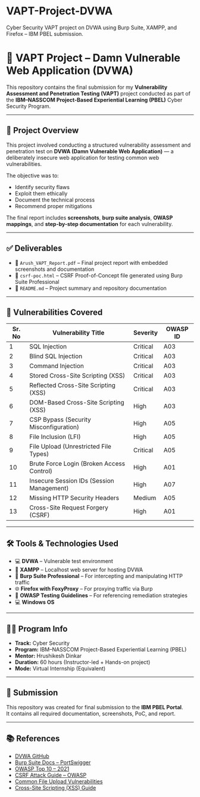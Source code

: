 # VAPT-Project-DVWA
Cyber Security VAPT project on DVWA using Burp Suite, XAMPP, and Firefox – IBM PBEL submission.
# 🔐 VAPT Project – Damn Vulnerable Web Application (DVWA)

This repository contains the final submission for my **Vulnerability Assessment and Penetration Testing (VAPT)** project conducted as part of the **IBM–NASSCOM Project-Based Experiential Learning (PBEL)** Cyber Security Program.

---

## 📄 Project Overview

This project involved conducting a structured vulnerability assessment and penetration test on **DVWA (Damn Vulnerable Web Application)** — a deliberately insecure web application for testing common web vulnerabilities.

The objective was to: 
- Identify security flaws
- Exploit them ethically
- Document the technical process
- Recommend proper mitigations

The final report includes **screenshots**, **burp suite analysis**, **OWASP mappings**, and **step-by-step documentation** for each vulnerability.

---

## ✅ Deliverables

- 📘 `Arush_VAPT_Report.pdf` – Final project report with embedded screenshots and documentation
- 🧪 `csrf-poc.html` – CSRF Proof-of-Concept file generated using Burp Suite Professional
- 📄 `README.md` – Project summary and repository documentation 


---

## 🧪 Vulnerabilities Covered

| Sr. No | Vulnerability Title                                       | Severity | OWASP ID |
|--------|------------------------------------------------------------|----------|----------|
| 1      | SQL Injection                                              | Critical | A03      |
| 2      | Blind SQL Injection                                        | Critical | A03      |
| 3      | Command Injection                                          | Critical | A03      |
| 4      | Stored Cross-Site Scripting (XSS)                          | Critical | A03      |
| 5      | Reflected Cross-Site Scripting (XSS)                       | Critical | A03      |
| 6      | DOM-Based Cross-Site Scripting (XSS)                       | High     | A03      |
| 7      | CSP Bypass (Security Misconfiguration)                     | High     | A05      |
| 8      | File Inclusion (LFI)                                       | High     | A05      |
| 9      | File Upload (Unrestricted File Types)                      | Critical | A05      |
| 10     | Brute Force Login (Broken Access Control)                  | High     | A01      |
| 11     | Insecure Session IDs (Session Management)                  | High     | A07      |
| 12     | Missing HTTP Security Headers                              | Medium   | A05      |
| 13     | Cross-Site Request Forgery (CSRF)                          | High     | A01      |

---

## 🛠️ Tools & Technologies Used

- 💻 **DVWA** – Vulnerable test environment
- 🐘 **XAMPP** – Localhost web server for hosting DVWA
- 🔐 **Burp Suite Professional** – For intercepting and manipulating HTTP traffic
- 🌐 **Firefox with FoxyProxy** – For proxying traffic via Burp
- 🧪 **OWASP Testing Guidelines** – For referencing remediation strategies
- 💻 **Windows OS**

---

## 👨‍🏫 Program Info

- **Track:** Cyber Security  
- **Program:** IBM–NASSCOM Project-Based Experiential Learning (PBEL)  
- **Mentor:** Hrushikesh Dinkar  
- **Duration:** 60 hours (Instructor-led + Hands-on project)  
- **Mode:** Virtual Internship (Equivalent)

---

## 📌 Submission

This repository was created for final submission to the **IBM PBEL Portal**.  
It contains all required documentation, screenshots, PoC, and report.

---

## 📚 References

- [DVWA GitHub](https://github.com/digininja/DVWA)
- [Burp Suite Docs – PortSwigger](https://portswigger.net/burp)
- [OWASP Top 10 – 2021](https://owasp.org/www-project-top-ten/)
- [CSRF Attack Guide – OWASP](https://owasp.org/www-community/attacks/csrf)
- [Common File Upload Vulnerabilities](https://owasp.org/www-community/vulnerabilities/Unrestricted_File_Upload)
- [Cross-Site Scripting (XSS) Guide](https://owasp.org/www-community/attacks/xss/)
